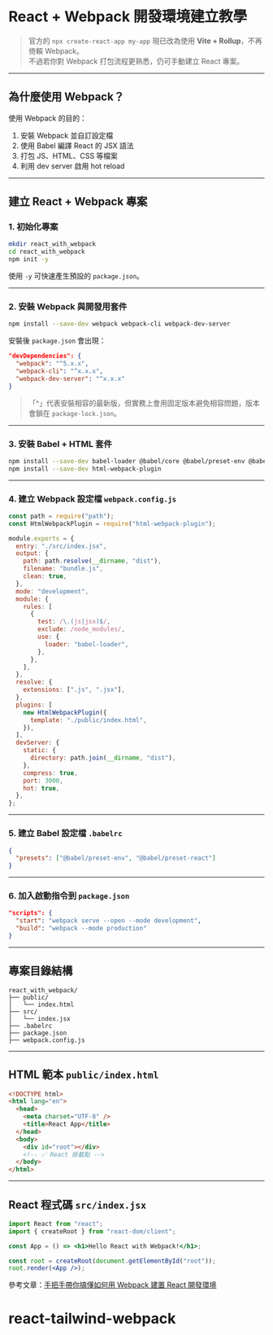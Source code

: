 # React + Webpack 開發環境建立教學

> 官方的 `npx create-react-app my-app` 現已改為使用 **Vite + Rollup**，不再倚賴 Webpack。  
> 不過若你對 Webpack 打包流程更熟悉，仍可手動建立 React 專案。

---

## 為什麼使用 Webpack？

使用 Webpack 的目的：

1. 安裝 Webpack 並自訂設定檔
2. 使用 Babel 編譯 React 的 JSX 語法
3. 打包 JS、HTML、CSS 等檔案
4. 利用 dev server 啟用 hot reload

---

## 建立 React + Webpack 專案

### 1. 初始化專案

```bash
mkdir react_with_webpack
cd react_with_webpack
npm init -y
```

使用 `-y` 可快速產生預設的 `package.json`。

---

### 2. 安裝 Webpack 與開發用套件

```bash
npm install --save-dev webpack webpack-cli webpack-dev-server
```

安裝後 `package.json` 會出現：

```json
"devDependencies": {
  "webpack": "^5.x.x",
  "webpack-cli": "^x.x.x",
  "webpack-dev-server": "^x.x.x"
}
```

> 「^」代表安裝相容的最新版，但實務上會用固定版本避免相容問題，版本會鎖在 `package-lock.json`。

---

### 3. 安裝 Babel + HTML 套件

```bash
npm install --save-dev babel-loader @babel/core @babel/preset-env @babel/preset-react
npm install --save-dev html-webpack-plugin
```

---

### 4. 建立 Webpack 設定檔 `webpack.config.js`

```js
const path = require("path");
const HtmlWebpackPlugin = require("html-webpack-plugin");

module.exports = {
  entry: "./src/index.jsx",
  output: {
    path: path.resolve(__dirname, "dist"),
    filename: "bundle.js",
    clean: true,
  },
  mode: "development",
  module: {
    rules: [
      {
        test: /\.(js|jsx)$/,
        exclude: /node_modules/,
        use: {
          loader: "babel-loader",
        },
      },
    ],
  },
  resolve: {
    extensions: [".js", ".jsx"],
  },
  plugins: [
    new HtmlWebpackPlugin({
      template: "./public/index.html",
    }),
  ],
  devServer: {
    static: {
      directory: path.join(__dirname, "dist"),
    },
    compress: true,
    port: 3000,
    hot: true,
  },
};
```

---

### 5. 建立 Babel 設定檔 `.babelrc`

```json
{
  "presets": ["@babel/preset-env", "@babel/preset-react"]
}
```

---

### 6. 加入啟動指令到 `package.json`

```json
"scripts": {
  "start": "webpack serve --open --mode development",
  "build": "webpack --mode production"
}
```

---

## 專案目錄結構

```
react_with_webpack/
├── public/
│   └── index.html
├── src/
│   └── index.jsx
├── .babelrc
├── package.json
├── webpack.config.js
```

---

## HTML 範本 `public/index.html`

```html
<!DOCTYPE html>
<html lang="en">
  <head>
    <meta charset="UTF-8" />
    <title>React App</title>
  </head>
  <body>
    <div id="root"></div>
    <!-- ✅ React 掛載點 -->
  </body>
</html>
```

---

## React 程式碼 `src/index.jsx`

```jsx
import React from "react";
import { createRoot } from "react-dom/client";

const App = () => <h1>Hello React with Webpack!</h1>;

const root = createRoot(document.getElementById("root"));
root.render(<App />);
```

參考文章：[手把手帶你搞懂如何用 Webpack 建置 React 開發環境](https://driedfishlin.medium.com/%E6%89%8B%E6%8A%8A%E6%89%8B%E5%B8%B6%E4%BD%A0%E6%90%9E%E6%87%82%E5%A6%82%E4%BD%95%E7%94%A8-webpack-%E5%BB%BA%E7%BD%AE-react-%E9%96%8B%E7%99%BC%E7%92%B0%E5%A2%83-9ada14ccb2eb)
# react-tailwind-webpack
